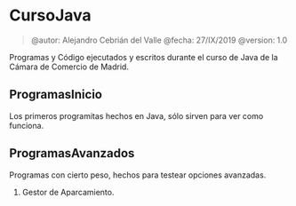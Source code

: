 # CursoJava
> @autor: Alejandro Cebrián del Valle
> @fecha: 27/IX/2019
> @version: 1.0

Programas y Código ejecutados y escritos durante el curso de Java de la Cámara de Comercio de Madrid.

## ProgramasInicio
Los primeros programitas hechos en Java, sólo sirven para ver como funciona.

## ProgramasAvanzados
Programas con cierto peso, hechos para testear opciones avanzadas.
1. Gestor de Aparcamiento.
